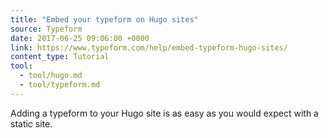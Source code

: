 ```yaml
---
title: "Embed your typeform on Hugo sites"
source: Typeform
date: 2017-06-25 09:06:00 +0000
link: https://www.typeform.com/help/embed-typeform-hugo-sites/
content_type: Tutorial
tool:
  - tool/hugo.md
  - tool/typeform.md
---
```

Adding a typeform to your Hugo site is as easy as you would expect with a static site.
